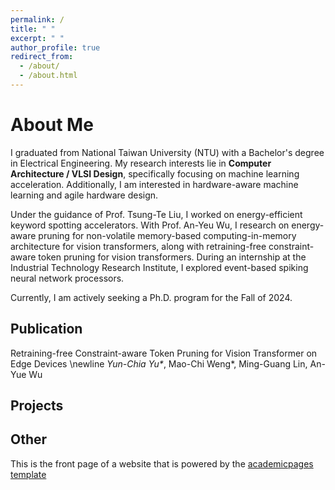 ```yaml
---
permalink: /
title: " "
excerpt: " "
author_profile: true
redirect_from: 
  - /about/
  - /about.html
---
```


About Me
===
I graduated from National Taiwan University (NTU) with a Bachelor's degree in Electrical Engineering. My research interests lie in **Computer Architecture / VLSI Design**, specifically focusing on machine learning acceleration. Additionally, I am interested in hardware-aware machine learning and agile hardware design.

Under the guidance of Prof. Tsung-Te Liu, I worked on energy-efficient keyword spotting accelerators. With Prof. An-Yeu Wu, I research on energy-aware pruning for non-volatile memory-based computing-in-memory architecture for vision transformers, along with retraining-free constraint-aware token pruning for vision transformers. During an internship at the Industrial Technology Research Institute, I explored event-based spiking neural network processors.

Currently, I am actively seeking a Ph.D. program for the Fall of 2024.

Publication
---
Retraining-free Constraint-aware Token Pruning for Vision Transformer on Edge Devices \newline
_Yun-Chia Yu*_, Mao-Chi Weng*, Ming-Guang Lin, An-Yue Wu

Projects
---


Other
---
This is the front page of a website that is powered by the [academicpages template](https://github.com/academicpages/academicpages.github.io)


